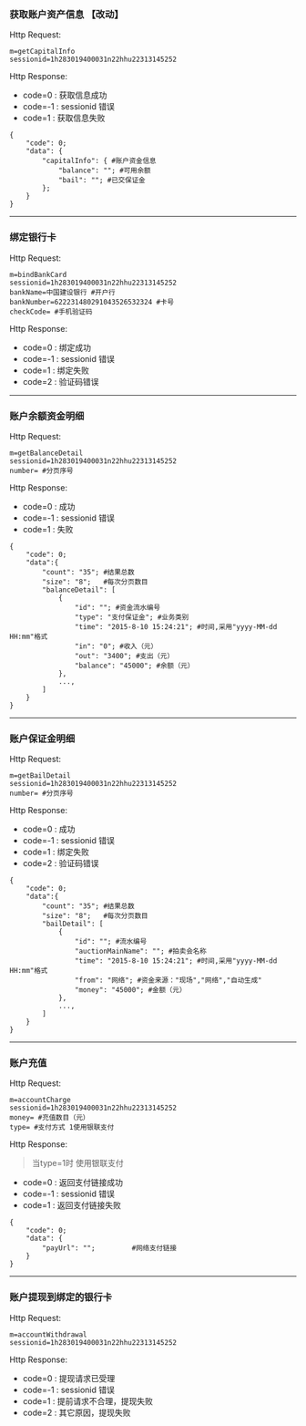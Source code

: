 ### <a name="0">获取账户资产信息</a> 【改动】
Http Request: 

```
m=getCapitalInfo
sessionid=1h283019400031n22hhu22313145252
```

Http Response:

- code=0 : 获取信息成功
- code=-1 : sessionid 错误
- code=1 : 获取信息失败 

``` 
{ 
    "code": 0;   
    "data": {
        "capitalInfo": { #账户资金信息
            "balance": ""; #可用余额
            "bail": ""; #已交保证金
        };
    }
} 
```

---
### <a name="1">绑定银行卡</a>
Http Request: 

```
m=bindBankCard
sessionid=1h283019400031n22hhu22313145252
bankName=中国建设银行 #开户行
bankNumber=622231480291043526532324 #卡号
checkCode= #手机验证码
```

Http Response:

- code=0 : 绑定成功
- code=-1 : sessionid 错误
- code=1 : 绑定失败
- code=2 : 验证码错误 

---

### <a name="2">账户余额资金明细</a>
Http Request: 

```
m=getBalanceDetail
sessionid=1h283019400031n22hhu22313145252
number= #分页序号
```

Http Response:

- code=0 : 成功
- code=-1 : sessionid 错误
- code=1 : 失败

``` 
{ 
    "code": 0; 
    "data":{
    	"count": "35"; #结果总数
    	"size": "8";   #每次分页数目
        "balanceDetail": [
            {
                "id": ""; #资金流水编号
                "type": "支付保证金"; #业务类别
                "time": "2015-8-10 15:24:21"; #时间,采用"yyyy-MM-dd HH:mm"格式
                "in": "0"; #收入（元）
                "out": "3400"; #支出（元）
                "balance": "45000"; #余额（元）
            },
            ...,
        ]
    }
} 
```
---
### <a name="3">账户保证金明细</a>
Http Request: 

```
m=getBailDetail
sessionid=1h283019400031n22hhu22313145252
number= #分页序号
```

Http Response:

- code=0 : 成功
- code=-1 : sessionid 错误
- code=1 : 绑定失败
- code=2 : 验证码错误

``` 
{ 
    "code": 0; 
    "data":{
    	"count": "35"; #结果总数
    	"size": "8";   #每次分页数目
        "bailDetail": [
            {
                "id": ""; #流水编号
                "auctionMainName": ""; #拍卖会名称
                "time": "2015-8-10 15:24:21"; #时间,采用"yyyy-MM-dd HH:mm"格式
                "from": "网络"; #资金来源："现场","网络","自动生成"
                "money": "45000"; #金额（元）
            },
            ...,
        ]
    }
} 
```

---
### <a name="4">账户充值</a>
Http Request: 

```
m=accountCharge
sessionid=1h283019400031n22hhu22313145252
money= #充值数目（元）
type= #支付方式 1使用银联支付
```

Http Response:

> 当type=1时 使用银联支付

- code=0  : 返回支付链接成功
- code=-1 : sessionid 错误
- code=1  : 返回支付链接失败
``` 
{ 
    "code": 0;
    "data": {
    	"payUrl": "";         #网络支付链接
	}
}
```

---
### <a name="5">账户提现到绑定的银行卡</a>
Http Request: 

```
m=accountWithdrawal
sessionid=1h283019400031n22hhu22313145252
```

Http Response:

- code=0 : 提现请求已受理
- code=-1 : sessionid 错误
- code=1 : 提前请求不合理，提现失败
- code=2 : 其它原因，提现失败
